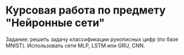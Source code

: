 # Курсовая работа по предмету "Нейронные сети"

Задание: решить задачу классификации рукописных цифр (по базе MNIST). Использовать сети
MLP, LSTM или GRU, CNN. 
